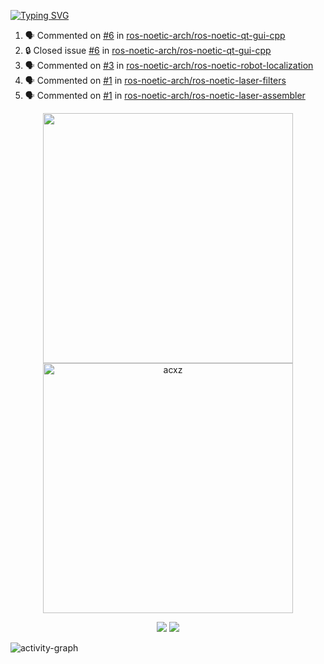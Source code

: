 [![Typing SVG](https://readme-typing-svg.herokuapp.com?size=16&color=AFFFA3&multiline=true&height=75&lines=contributing+to+robotics%2Fae%2Fml%2Fgpu;packaging+it+for+archlinux;ricer)](https://git.io/typing-svg)

<!--START_SECTION:activity-->
1. 🗣 Commented on [#6](https://github.com/ros-noetic-arch/ros-noetic-qt-gui-cpp/issues/6#issuecomment-1858357825) in [ros-noetic-arch/ros-noetic-qt-gui-cpp](https://github.com/ros-noetic-arch/ros-noetic-qt-gui-cpp)
2. 🔒 Closed issue [#6](https://github.com/ros-noetic-arch/ros-noetic-qt-gui-cpp/issues/6) in [ros-noetic-arch/ros-noetic-qt-gui-cpp](https://github.com/ros-noetic-arch/ros-noetic-qt-gui-cpp)
3. 🗣 Commented on [#3](https://github.com/ros-noetic-arch/ros-noetic-robot-localization/pull/3#issuecomment-1857315241) in [ros-noetic-arch/ros-noetic-robot-localization](https://github.com/ros-noetic-arch/ros-noetic-robot-localization)
4. 🗣 Commented on [#1](https://github.com/ros-noetic-arch/ros-noetic-laser-filters/pull/1#issuecomment-1857312238) in [ros-noetic-arch/ros-noetic-laser-filters](https://github.com/ros-noetic-arch/ros-noetic-laser-filters)
5. 🗣 Commented on [#1](https://github.com/ros-noetic-arch/ros-noetic-laser-assembler/pull/1#issuecomment-1857309710) in [ros-noetic-arch/ros-noetic-laser-assembler](https://github.com/ros-noetic-arch/ros-noetic-laser-assembler)
<!--END_SECTION:activity-->

<p align="center">
  <img width="400em" src=https://github-readme-stats.vercel.app/api?username=acxz&include_all_commits=true&show_icons=true />
  <img width="400em" src="https://github-readme-streak-stats.herokuapp.com/?user=acxz&" alt="acxz" />
</p>

<p align="center">
  <img src=https://github-readme-stats.vercel.app/api/top-langs/?username=acxz&layout=compact />
  <img src=https://github-profile-trophy.vercel.app/?username=acxz&row=2&column=4 />
</p>

![activity-graph](https://github-readme-activity-graph.vercel.app/graph?username=acxz&bg_color=053c4a&color=ffffff&line=76c533&point=8f2fe1&area=true&hide_border=true&hide_title=true)
